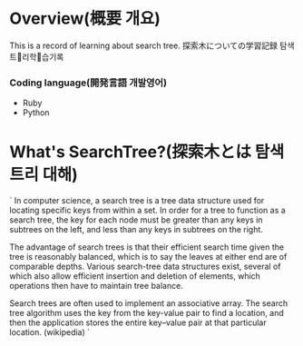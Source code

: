 # Overview(概要 개요)
This is a record of learning about search tree.
探索木についての学習記録
탐색트리학습기록

### Coding language(開発言語 개발영어)
 - Ruby
 - Python

# What's SearchTree?(探索木とは 탐색트리 대해)
`
In computer science, a search tree is a tree data structure used for locating specific keys from within a set.
In order for a tree to function as a search tree, the key for each node must be greater than any keys in subtrees on the left, and less than any keys in subtrees on the right.

The advantage of search trees is that their efficient search time given the tree is reasonably balanced, which is to say the leaves at either end are of comparable depths.
Various search-tree data structures exist, several of which also allow efficient insertion and deletion of elements, which operations then have to maintain tree balance.

Search trees are often used to implement an associative array. The search tree algorithm uses the key from the key-value pair to find a location, and then the application stores the entire key–value pair at that particular location.
(wikipedia)
`
